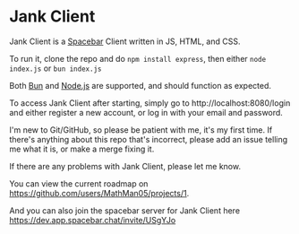 # Jank Client
Jank Client is a [Spacebar](https://spacebar.chat) Client written in JS, HTML, and CSS.

To run it, clone the repo and do `npm install express`, then either
`node index.js`
or
`bun index.js`

Both [Bun](https://bun.sh) and [Node.js](https://nodejs.org) are supported, and should function as expected.

To access Jank Client after starting, simply go to http://localhost:8080/login and either register a new account, or log in with your email and password.

I'm new to Git/GitHub, so please be patient with me, it's my first time. If there's anything about this repo that's incorrect, please add an issue telling me what it is, or make a merge fixing it.

If there are any problems with Jank Client, please let me know.

You can view the current roadmap on https://github.com/users/MathMan05/projects/1.

And you can also join the spacebar server for Jank Client here https://dev.app.spacebar.chat/invite/USgYJo 
